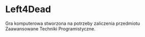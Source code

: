 # Left4Dead
Gra komputerowa stworzona na potrzeby zaliczenia przedmiotu Zaawansowane Techniki Programistyczne.

